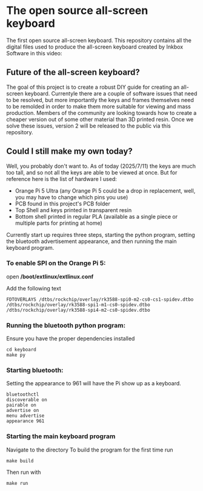 # The open source all-screen keyboard
The first open source all-screen keyboard. This repository contains all the digital files used to produce the all-screen keyboard created by Inkbox Software in this video: 

## Future of the all-screen keyboard?
The goal of this project is to create a robust DIY guide for creating an all-screen keyboard. Currentyle there are a couple of software issues that need to be resolved, but more importantly the keys and frames themselves need to be remolded in order to make them more suitable for viewing and mass production. Members of the community are looking towards how to create a cheaper version out of some other material than 3D printed resin. Once we solve these issues, version 2 will be released to the public via this repository. 

## Could I still make my own today?
Well, you probably don't want to. As of today (2025/7/11) the keys are much too tall, and so not all the keys are able to be viewed at once. But for reference here is the list of hardware I used:
* Orange Pi 5 Ultra (any Orange Pi 5 could be a drop in replacement, well, you may have to change which pins you use)
* PCB found in this project's PCB folder
* Top Shell and keys printed in transparent resin
* Bottom shell printed in regular PLA (available as a single piece or multiple parts for printing at home)

Currently start up requires three steps, starting the python program, setting the bluetooth advertisement appearance, and then running the main keyboard program. 

### To enable SPI on the Orange Pi 5:

open **/boot/extlinux/extlinux.conf**

Add the following text
```
FDTOVERLAYS /dtbs/rockchip/overlay/rk3588-spi0-m2-cs0-cs1-spidev.dtbo
/dtbs/rockchip/overlay/rk3588-spi1-m1-cs0-spidev.dtbo
/dtbs/rockchip/overlay/rk3588-spi4-m2-cs0-spidev.dtbo
```

### Running the bluetooth python program:
Ensure you have the proper dependencies installed
```
cd keyboard
make py
```

### Starting bluetooth:
Setting the appearance to 961 will have the Pi show up as a keyboard. 
```
bluetoothctl 
discoverable on
pairable on
advertise on
menu advertise
appearance 961
```

### Starting the main keyboard program
Navigate to the directory
To build the program for the first time run
```
make build
```
Then run with
```
make run
```



